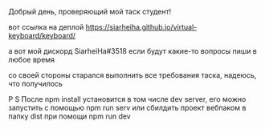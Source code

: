 Добрый день, проверяющий мой таск студент!

вот ссылка на деплой
https://siarheiha.github.io/virtual-keyboard/keyboard/

а вот мой дискорд SiarheiHa#3518
если будут какие-то вопросы пиши в любое время

со своей стороны старался выполнить все требования таска, надеюсь, что получилось


P S
После npm install установится в том числе dev server, его можно запустить с помощью npm run serv или сбилдить проект вебпаком в папку dist при помощи npm run dev
